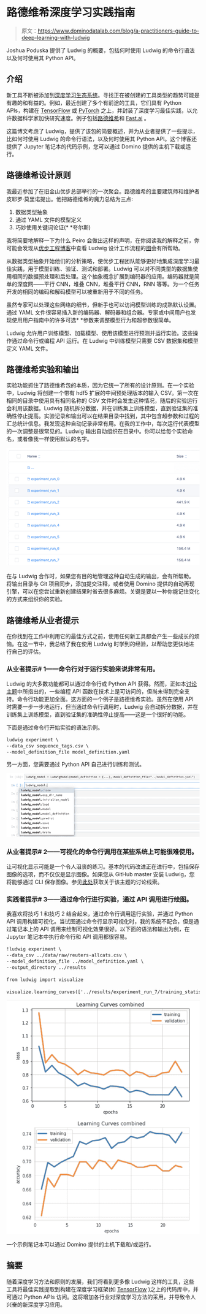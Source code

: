 # 路德维希深度学习实践指南

> 原文：<https://www.dominodatalab.com/blog/a-practitioners-guide-to-deep-learning-with-ludwig>

Joshua Poduska 提供了 Ludwig 的概要，包括何时使用 Ludwig 的命令行语法以及何时使用其 Python API。

## 介绍

新工具不断被添加到[深度学习生态系统](https://www.dominodatalab.com/blog/deep-learning-illustrated-building-natural-language-processing-models)。寻找正在被创建的工具类型的趋势可能是有趣的和有益的。例如，最近创建了多个有前途的工具，它们具有 Python APIs，构建在 [TensorFlow](https://hackernoon.com/tensorflow-is-dead-long-live-tensorflow-49d3e975cf04?gi=122a76332524) 或 [PyTorch](https://pytorch.org/) 之上，并封装了深度学习最佳实践，以允许数据科学家加快研究速度。例子包括[路德维希](https://github.com/uber/ludwig)和 [Fast.ai](https://www.fast.ai/) 。

这篇博文考虑了 Ludwig，提供了该包的简要概述，并为从业者提供了一些提示，比如何时使用 Ludwig 的命令行语法，以及何时使用其 Python API。这个博客还提供了 Jupyter 笔记本的代码示例，您可以通过 Domino 提供的主机下载或运行。

## 路德维希设计原则

我最近参加了在旧金山优步总部举行的一次聚会。路德维希的主要建筑师和维护者皮耶罗·莫里诺提出。他把路德维希的魔力总结为三点:

1.  数据类型抽象
2.  通过 YAML 文件的模型定义
3.  巧妙使用关键词论证(* *夸尔斯)

我将简要地解释一下为什么 Peiro 会做出这样的声明，在你阅读我的解释之前，你可能会发现从[优步工程博客](https://eng.uber.com/introducing-ludwig/)中查看 Ludwig 设计工作流程的[图](https://1fykyq3mdn5r21tpna3wkdyi-wpengine.netdna-ssl.com/wp-content/uploads/2019/02/image3.png)会有所帮助。

从数据类型抽象开始他们的分析策略，使优步工程团队能够更好地集成深度学习最佳实践，用于模型训练、验证、测试和部署。Ludwig 可以对不同类型的数据集使用相同的数据预处理和后处理。这个抽象概念扩展到编码器的应用。编码器就是简单的深度网——平行 CNN，堆叠 CNN，堆叠平行 CNN，RNN 等等。为一个任务开发的相同的编码和解码模型可以被重新用于不同的任务。

虽然专家可以处理这些网络的细节，但新手也可以访问模型训练的成熟默认设置。通过 YAML 文件很容易插入新的编码器、解码器和组合器。专家或中间用户也发现使用用户指南中的许多可选* *参数来调整模型行为和超参数很简单。

Ludwig 允许用户训练模型、加载模型、使用该模型进行预测并运行实验。这些操作通过命令行或编程 API 运行。在 Ludwig 中训练模型只需要 CSV 数据集和模型定义 YAML 文件。

## 路德维希实验和输出

实验功能抓住了路德维希包的本质，因为它统一了所有的设计原则。在一个实验中，Ludwig 将创建一个带有 hdf5 扩展的中间预处理版本的输入 CSV。第一次在相同的目录中使用具有相同名称的 CSV 文件时会发生这种情况，随后的实验运行会利用该数据。Ludwig 随机拆分数据，并在训练集上训练模型，直到验证集的准确性停止提高。实验记录和输出可以在结果目录中找到，其中包含超参数和过程的汇总统计信息。我发现这种自动记录非常有用。在我的工作中，每次运行代表模型的一次调整是很常见的。Ludwig 输出自动组织在目录中。你可以给每个实验命名，或者像我一样使用默认的名字。

![Ludwig Experiments in Domino](img/7538c5bb6c506824a2e034efa7300cfe.png)

在与 Ludwig 合作时，如果您有目的地管理这种自动生成的输出，会有所帮助。将输出目录与 Git 项目同步，添加提交注释，或者使用 Domino 提供的自动再现引擎，可以在您尝试重新创建结果时省去很多麻烦。关键是要以一种你能记住变化的方式来组织你的实验。

## 路德维希从业者提示

在你找到在工作中利用它的最佳方式之前，使用任何新工具都会产生一些成长的烦恼。在这一节中，我总结了我在使用 Ludwig 时学到的经验，以帮助您更快地进行自己的评估。

### 从业者提示# 1——命令行对于运行实验来说非常有用。

Ludwig 的大多数功能都可以通过命令行或 Python API 获得。然而，正如本[讨论主题](https://github.com/uber/ludwig/issues/267)中所指出的，一些编程 API 函数在技术上是可访问的，但尚未得到完全支持。命令行功能更加全面。这方面的一个例子是路德维希实验。虽然在使用 API 时需要一步一步地运行，但当通过命令行调用时，Ludwig 会自动拆分数据，并在训练集上训练模型，直到验证集的准确性停止提高——这是一个很好的功能。

下面是通过命令行开始实验的语法示例。

```
ludwig experiment \
--data_csv sequence_tags.csv \
--model_definition_file model_definition.yaml
```

另一方面，您需要通过 Python API 自己进行训练和测试。

![training a Ludwig model in a Jupyter notebook](img/98092b5a270ea039739033e976fef634.png)

### 从业者提示# 2——可视化的命令行调用在某些系统上可能很难使用。

让可视化显示可能是一个令人沮丧的练习。基本的代码改进正在进行中，包括保存图像的选项，而不仅仅是显示图像。如果您从 GitHub master 安装 Ludwig，您将能够通过 CLI 保存图像。参见[此处](https://github.com/uber/ludwig/issues/69)获取关于该主题的讨论线索。

### 实践者提示# 3——通过命令行进行实验，通过 API 调用进行绘图。

我喜欢将技巧 1 和技巧 2 结合起来，通过命令行调用运行实验，并通过 Python API 调用构建可视化。当试图通过命令行显示可视化时，我的系统不配合，但是通过笔记本上的 API 调用来绘制可视化效果很好。以下面的语法和输出为例，在 Jupyter 笔记本中执行命令行和 API 调用都很容易。

```
!ludwig experiment \
--data_csv ../data/raw/reuters-allcats.csv \
--model_definition_file ../model_definition.yaml \
--output_directory ../results

from ludwig import visualize

visualize.learning_curves(['../results/experiment_run_7/training_statistics.json'],None)
```

![learning curves of a Ludwig model](img/4acc3da8e88d9540b710691659307569.png)

一个示例笔记本可以通过 Domino 提供的主机下载和/或运行。

## 摘要

随着深度学习方法和原则的发展，我们将看到更多像 Ludwig 这样的工具，这些工具将最佳实践提取到构建在深度学习框架(如 [TensorFlow](https://www.dominodatalab.com/data-science-dictionary/tensorflow) )之上的代码库中，并可通过 Python APIs 访问。这将增加各行业对深度学习方法的采用，并导致令人兴奋的新深度学习应用。